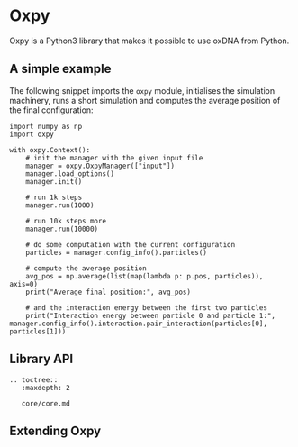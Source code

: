 # Oxpy

Oxpy is a Python3 library that makes it possible to use oxDNA from Python.

## A simple example

The following snippet imports the `oxpy` module, initialises the simulation machinery, runs a short simulation and computes the average position of the final configuration:

	import numpy as np
	import oxpy
	
	with oxpy.Context():
	    # init the manager with the given input file
	    manager = oxpy.OxpyManager(["input"])
	    manager.load_options()
	    manager.init()
	
	    # run 1k steps
	    manager.run(1000)
	
	    # run 10k steps more
	    manager.run(10000)
	
	    # do some computation with the current configuration
	    particles = manager.config_info().particles()
	    
	    # compute the average position
	    avg_pos = np.average(list(map(lambda p: p.pos, particles)), axis=0)
	    print("Average final position:", avg_pos)
	    
	    # and the interaction energy between the first two particles
	    print("Interaction energy between particle 0 and particle 1:", manager.config_info().interaction.pair_interaction(particles[0], particles[1]))
	
## Library API

```eval_rst
.. toctree::
   :maxdepth: 2
   
   core/core.md
```

## Extending Oxpy

